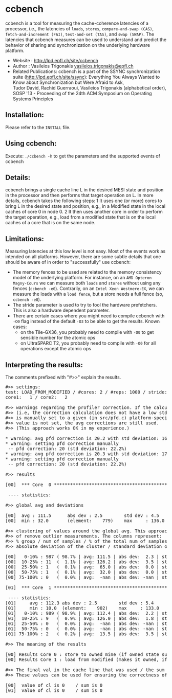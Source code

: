 ccbench
=======

ccbench is a tool for measuring the cache-coherence latencies of a processor, i.e., the latencies of `loads`, `stores`, `compare-and-swap (CAS)`, `fetch-and-increment (FAI)`, `test-and-set (TAS)`, and `swap (SWAP)`. The latencies that ccbench measures can be used to understand and predict the behavior of sharing and synchronization on the underlying hardware platform.

* Website             : http://lpd.epfl.ch/site/ccbench
* Author              : Vasileios Trigonakis <vasileios.trigonakis@epfl.ch>
* Related Publications: ccbench is a part of the SSYNC synchronization suite
  (http://lpd.epfl.ch/site/ssync): 
  Everything You Always Wanted to Know about Synchronization but Were Afraid to Ask,   
  Tudor David, Rachid Guerraoui, Vasileios Trigonakis (alphabetical order),   
  SOSP '13 - Proceeding of the 24th ACM Symposium on Operating Systems Principles


Installation:
-------------

Please refer to the `INSTALL` file.


Using ccbench:
--------------

Execute:
	`./ccbench -h`
to get the parameters and the supported events of ccbench


Details:
--------
ccbench brings a single cache line L in the desired MESI state and position in the processor and then 
performs that target operation on L. In more details, ccbench takes the following steps:
	 1 It uses one (or more) cores to bring L in the desired state and position, 
	    e.g., in a Modified state in the local caches of core 0 in node 0.
	 2 It then uses another core in order to perform the target operation, e.g., load from a
	    modified state that is on the local caches of a core that is on the same node.



Limitations:
------------

Measuring latencies at this low level is not easy. Most of the events work as intended on all platforms.
However, there are some subtle details that one should be aware of in order to "successfully" use
ccbench:
* The memory fences to be used are related to the memory consistency model of the underlying platform. For instance, on an `AMD Opteron Magny-Cours` we can measure both `loads` and `stores` without using any fences (`ccbench -e0`). Contrarily, on an `Intel Xeon Westmere-EX`, we can measure the loads with a `load fence`, but a store needs a full fence (so, `ccbench -e8`).
* The stride parameter is used to try to fool the hardware prefetchers. This is also a hardware dependent parameter.
* There are certain cases where you might need to compile ccbench with `-O0` flag instead of the default `-O3` to be able to get the results. Known cases:
  * on the Tile-GX36, you probably need to compile with `-O0` to get sensible number for the atomic ops
  * on UltraSPARC T2, you probably need to compile with `-O0` for all operations 
	      	except the atomic ops


Interpreting the results:
-------------------------

The comments prefixed with "#>>" explain the results.

<pre>
#>> settings:
test: LOAD_FROM_MODIFIED / #cores: 2 / #reps: 1000 / stride: 4096 / fence: load/full
core1:   1 / core2:   2

#>> warnings regarding the profiler correction. If the calculation fails for 10 times 
#>> (i.e, the correction calculation does not have a low std deviation, the correction 
#>> is manually set to a given (in src/pfd.c) platform-specific value. If the default 
#>> value is not set, the avg corrections are still used. 
#>> (This approach works OK in my experience.)

* warning: avg pfd correction is 20.2 with std deviation: 16.3%. Recalculating.
* warning: setting pfd correction manually
 -- pfd correction: 20 (std deviation: 22.2%)
* warning: avg pfd correction is 20.3 with std deviation: 17.0%. Recalculating.
* warning: setting pfd correction manually
 -- pfd correction: 20 (std deviation: 22.2%)

#>> results

[00]  *** Core  0 ***************************************************************

 ---- statistics:

#>> global avg and deviations

[00]  avg : 111.5      abs dev : 2.5        std dev : 4.5        num     : 1000
[00]  min : 32.0       (element:    779)    max     : 136.0      (element:    415)

#>> clustering of values around the global avg. This approach is used as an easy way 
#>> of remove outlier measurements. The columns represent:
#>> % group / num of samples / % of the total num of samples / avg of the cluster /
#>> absolute deviation of the cluster / standard deviation of the cluster

[00]   0-10% : 987 ( 98.7% | avg: 111.5 | abs dev:  2.3 | std dev:  3.0 =   2.7%)
[00]  10-25% : 11  (  1.1% | avg: 126.2 | abs dev:  3.5 | std dev:  4.2 =   3.3%)
[00]  25-50% : 1   (  0.1% | avg:  65.0 | abs dev:  0.0 | std dev:  0.0 =   0.0%)
[00]  50-75% : 1   (  0.1% | avg:  32.0 | abs dev:  0.0 | std dev:  0.0 =   0.0%)
[00] 75-100% : 0   (  0.0% | avg:  -nan | abs dev: -nan | std dev: -nan =  -nan%)

[01]  *** Core  1 ***************************************************************

 ---- statistics:
[01]     avg : 112.3 abs dev : 2.5        std dev : 5.4        num     : 1000
[01]     min : 10.0  (element:    902)    max     : 133.0      (element:    404)
[01]   0-10% : 989 ( 98.9% | avg: 112.4 | abs dev:  2.2 | std dev:  2.9 =   2.6%)
[01]  10-25% : 9   (  0.9% | avg: 126.0 | abs dev:  1.8 | std dev:  2.7 =   2.1%)
[01]  25-50% : 0   (  0.0% | avg:  -nan | abs dev: -nan | std dev: -nan =  -nan%)
[01]  50-75% : 0   (  0.0% | avg:  -nan | abs dev: -nan | std dev: -nan =  -nan%)
[01] 75-100% : 2   (  0.2% | avg:  13.5 | abs dev:  3.5 | std dev:  3.5 =  25.9%)

#>> The meaning of the results

[00] Results Core 0 : store to owned mine (if owned state supported, else exclusive)
[00] Results Core 1 : load from modified (makes it owned, if owned state supported)

#>> The final val in the cache line that was used / the sum of all loads on this core
#>> These values can be used for ensuring the correctness of some test (e.g., FAI)

[00]  value of cl is 0    / sum is 0
[01]  value of cl is 0    / sum is 0
</pre>

